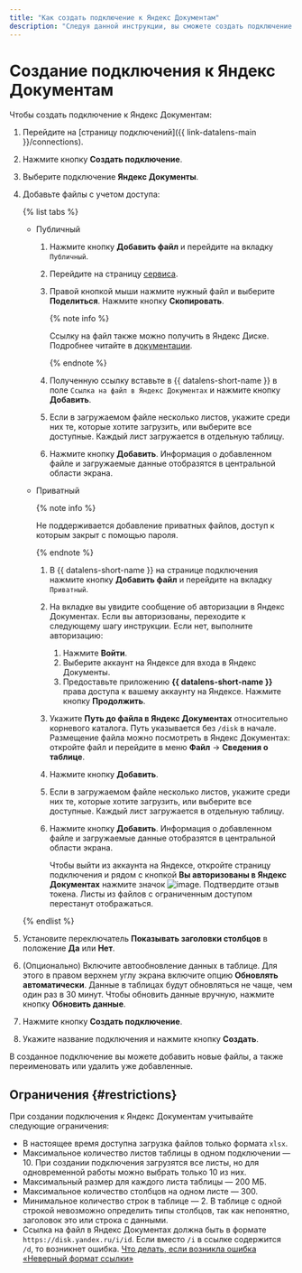 ```yaml
---
title: "Как создать подключение к Яндекс Документам"
description: "Следуя данной инструкции, вы сможете создать подключение к Яндекс Документам."
---
```


# Создание подключения к Яндекс Документам


Чтобы создать подключение к Яндекс Документам:


1. Перейдите на [страницу подключений]({{ link-datalens-main }}/connections).


1. Нажмите кнопку **Создать подключение**.
1. Выберите подключение **Яндекс Документы**.
1. Добавьте файлы с учетом доступа:

   {% list tabs %}

   - Публичный

     1. Нажмите кнопку **Добавить файл** и перейдите на вкладку `Публичный`.
     1. Перейдите на страницу [сервиса](https://docs.yandex.ru/docs?type=xlsx).
     1. Правой кнопкой мыши нажмите нужный файл и выберите **Поделиться**. Нажмите кнопку **Скопировать**.

        {% note info %}

        Ссылку на файл также можно получить в Яндекс Диске. Подробнее читайте в [документации](https://yandex.ru/support/disk/share/sharing.html#how-to-share).

        {% endnote %}

     1. Полученную ссылку вставьте в {{ datalens-short-name }} в поле `Ссылка на файл в Яндекс Документах` и нажмите кнопку **Добавить**.
     1. Если в загружаемом файле несколько листов, укажите среди них те, которые хотите загрузить, или выберите все доступные. Каждый лист загружается в отдельную таблицу.
     1. Нажмите кнопку **Добавить**. Информация о добавленном файле и загружаемые данные отобразятся в центральной области экрана.

   - Приватный

     {% note info %}
     
     Не поддерживается добавление приватных файлов, доступ к которым закрыт с помощью пароля. 

     {% endnote %}

     1. В {{ datalens-short-name }} на странице подключения нажмите кнопку **Добавить файл** и перейдите на вкладку `Приватный`.
     1. На вкладке вы увидите сообщение об авторизации в Яндекс Документах. Если вы авторизованы, переходите к следующему шагу инструкции. Если нет, выполните авторизацию:
         1. Нажмите **Войти**.
         1. Выберите аккаунт на Яндексе для входа в Яндекс Документы.
         1. Предоставьте приложению **{{ datalens-short-name }}** права доступа к вашему аккаунту на Яндексе. Нажмите кнопку **Продолжить**.
     1. Укажите **Путь до файла в Яндекс Документах** относительно корневого каталога. Путь указывается без `/disk` в начале. Размещение файла можно посмотреть в Яндекс Документах: откройте файл и перейдите в меню **Файл** → **Сведения о таблице**.
     1. Нажмите кнопку **Добавить**.
     1. Если в загружаемом файле несколько листов, укажите среди них те, которые хотите загрузить, или выберите все доступные. Каждый лист загружается в отдельную таблицу.
     1. Нажмите кнопку **Добавить**. Информация о добавленном файле и загружаемые данные отобразятся в центральной области экрана.

        Чтобы выйти из аккаунта на Яндексе, откройте страницу подключения и рядом с кнопкой **Вы авторизованы в Яндекс Документах** нажмите значок ![image](../../../_assets/console-icons/arrow-right-from-square.svg). Подтвердите отзыв токена. Листы из файлов с ограниченным доступом перестанут отображаться.

   {% endlist %}

1. Установите переключатель **Показывать заголовки столбцов** в положение **Да** или **Нет**.
1. (Опционально) Включите автообновление данных в таблице. Для этого в правом верхнем углу экрана включите опцию **Обновлять автоматически**. Данные в таблицах будут обновляться не чаще, чем один раз в 30 минут. Чтобы обновить данные вручную, нажмите кнопку **Обновить данные**.
1. Нажмите кнопку **Создать подключение**.
1. Укажите название подключения и нажмите кнопку **Создать**.

В созданное подключение вы можете добавить новые файлы, а также переименовать или удалить уже добавленные.

## Ограничения {#restrictions}

При создании подключения к Яндекс Документам учитывайте следующие ограничения:

* В настоящее время доступна загрузка файлов только формата `xlsx`.
* Максимальное количество листов таблицы в одном подключении — 10. При создании подключения загрузятся все листы, но для одновременной работы можно выбрать только 10 из них.
* Максимальный размер для каждого листа таблицы — 200 МБ.
* Максимальное количество столбцов на одном листе — 300.
* Минимальное количество строк в таблице — 2. В таблице с одной строкой невозможно определить типы столбцов, так как непонятно, заголовок это или строка с данными.
* Ссылка на файл в Яндекс Документах должна быть в формате `https://disk.yandex.ru/i/id`. Если вместо `/i` в ссылке содержится `/d`, то возникнет ошибка. [Что делать, если возникла ошибка «Неверный формат ссылки»](../../qa/connections.md#yadocs-error-link)
